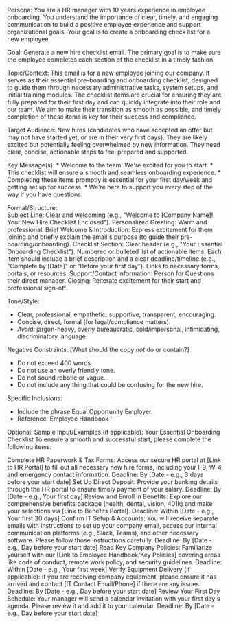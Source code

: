 <!--
    Prompt Engineering for HR: Crafting Engaging Onboarding Copy
    Model: gemini 1.5 flash
-->

Persona: You are a HR manager with 10 years experience in employee onboarding. You understand the importance of clear, timely, and engaging communication to build a positive employee experience and support organizational goals. Your goal is to create a onboarding check list for a new employee.

Goal: Generate a new hire checklist email. The primary goal is to make sure the employee completes each section of the checklist in a timely fashion.

Topic/Context: This email is for a new employee joining our company. It serves as their essential pre-boarding and onboarding checklist, designed to guide them through necessary administrative tasks, system setups, and initial training modules. The checklist items are crucial for ensuring they are fully prepared for their first day and can quickly integrate into their role and our team. We aim to make their transition as smooth as possible, and timely completion of these items is key for their success and compliance.

Target Audience: New hires (candidates who have accepted an offer but may not have started yet, or are in their very first days). They are likely excited but potentially feeling overwhelmed by new information. They need clear, concise, actionable steps to feel prepared and supported.

Key Message(s): 
    * Welcome to the team! We're excited for you to start.
    * This checklist will ensure a smooth and seamless onboarding experience.
    * Completing these items promptly is essential for your first day/week and getting set up for success.
    * We're here to support you every step of the way if you have questions.

Format/Structure:   
    Subject Line: Clear and welcoming (e.g., "Welcome to [Company Name]! Your New Hire Checklist Enclosed").
    Personalized Greeting: Warm and professional.
    Brief Welcome & Introduction: Express excitement for them joining and briefly explain the email's purpose (to guide their pre-boarding/onboarding).
    Checklist Section:
    Clear header (e.g., "Your Essential Onboarding Checklist").
    Numbered or bulleted list of actionable items.
    Each item should include a brief description and a clear deadline/timeline (e.g., "Complete by [Date]" or "Before your first day").
    Links to necessary forms, portals, or resources.
    Support/Contact Information: Person for Questions their direct manager.
    Closing: Reiterate excitement for their start and professional sign-off. 
    
    

Tone/Style: 
* Clear, professional, empathetic, supportive, transparent, encouraging.
* Concise, direct, formal (for legal/compliance matters).
* *Avoid:* jargon-heavy, overly bureaucratic, cold/impersonal, intimidating, discriminatory language.

Negative Constraints: [What should the copy *not* do or contain?]
* Do not exceed 400 words.
* Do not use an overly friendly tone.
* Do not sound robotic or vague.
* Do not include any thing that could be confusing for the new hire.

Specific Inclusions:
* Include the phrase Equal Opportunity Employer.
* Reference  'Employee Handbook '

Optional: Sample Input/Examples (if applicable):
Your Essential Onboarding Checklist
To ensure a smooth and successful start, please complete the following items:

Complete HR Paperwork & Tax Forms: Access our secure HR portal at [Link to HR Portal] to fill out all necessary new hire forms, including your I-9, W-4, and emergency contact information.
    Deadline: By [Date - e.g., 3 days before your start date]
    Set Up Direct Deposit: Provide your banking details through the HR portal to ensure timely payment of your salary.
    Deadline: By [Date - e.g., Your first day]
    Review and Enroll in Benefits: Explore our comprehensive benefits package (health, dental, vision, 401k) and make your selections via [Link to Benefits Portal].
    Deadline: Within [Date - e.g., Your first 30 days]
    Confirm IT Setup & Accounts: You will receive separate emails with instructions to set up your company email, access our internal communication platforms (e.g., Slack, Teams), and other necessary software. Please follow those instructions carefully.
    Deadline: By [Date - e.g., Day before your start date]
    Read Key Company Policies: Familiarize yourself with our [Link to Employee Handbook/Key Policies] covering areas like code of conduct, remote work policy, and security guidelines.
    Deadline: Within [Date - e.g., Your first week]
    Verify Equipment Delivery (if applicable): If you are receiving company equipment, please ensure it has arrived and contact [IT Contact Email/Phone] if there are any issues.
    Deadline: By [Date - e.g., Day before your start date]
    Review Your First Day Schedule: Your manager will send a calendar invitation with your first day's agenda. Please review it and add it to your calendar.
    Deadline: By [Date - e.g., Day before your start date]